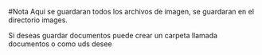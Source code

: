 #Nota
Aqui se guardaran todos los archivos de imagen, se guardaran en el directorio images.

Si deseas guardar documentos puede crear un carpeta llamada documentos o como uds desee